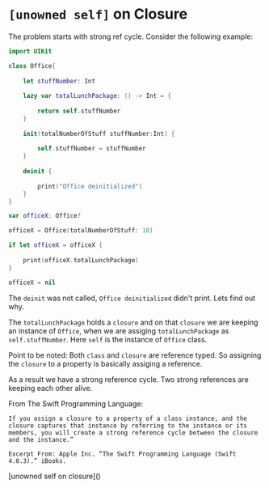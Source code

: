 # `[unowned self]` on Closure

The problem starts with strong ref cycle. Consider the following example:

```swift
import UIKit

class Office{
    
    let stuffNumber: Int
    
    lazy var totalLunchPackage: () -> Int = {
        
        return self.stuffNumber
    }
    
    init(totalNumberOfStuff stuffNumber:Int) {
        
        self.stuffNumber = stuffNumber
    }
    
    deinit {
        
        print("Office deinitialized")
    }
}

var officeX: Office?

officeX = Office(totalNumberOfStuff: 10)

if let officeX = officeX {
    
    print(officeX.totalLunchPackage)
}

officeX = nil
```

The `deinit` was not called, `Office deinitialized` didn't print. Lets find out why. 

The `totalLunchPackage` holds a `closure` and on that `closure` we are keeping an instance of `Office`, when we are assiging `totalLunchPackage` as `self.stuffNumber`. Here `self` is the instance of `Office` class.

Point to be noted: Both `class` and `closure` are reference typed. So assigning the `closure` to a property is basically assiging a reference.

As a result we have a strong reference cycle. Two strong references are keeping each other alive. 

From The Swift Programming Language:
```
If you assign a closure to a property of a class instance, and the closure captures that instance by referring to the instance or its members, you will create a strong reference cycle between the closure and the instance.”

Excerpt From: Apple Inc. “The Swift Programming Language (Swift 4.0.3).” iBooks. 
```

[unowned self on closure](<script src="https://gist.github.com/shadmazumder/975badc4d6b01b17b69727c81066c0ba.js"></script>)

